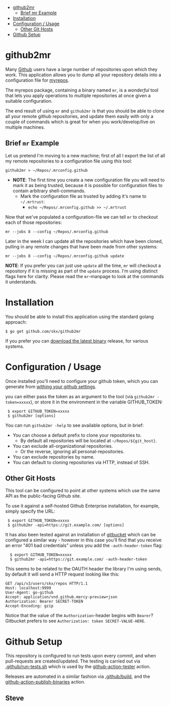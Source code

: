 
* [github2mr](#github2mr)
  * [Brief mr Example](#brief-mr-example)
* [Installation](#installation)
* [Configuration / Usage](#configuration--usage)
  * [Other Git Hosts](#other-git-hosts)
* [Github Setup](#github-setup)




# github2mr

Many [Github](https://github.com/) users have a large number of repositories upon which they work.  This application allows you to dump all your repository details into a configuration file for [myrepos](https://myrepos.branchable.com/).

The myrepos package, containing a binary named `mr`, is a _wonderful_ tool that lets you apply operations to multiple repositories at once given a suitable configuration.

The end result of using `mr` and `github2mr` is that you should be able to clone all your remote github repositories, and update them easily with only a couple of commands which is great for when you work/develop/live on multiple machines.


## Brief `mr` Example

Let us pretend I'm moving to a new machine; first of all I export the list of all my remote repositories to a configuration file using _this_ tool:

    github2mr > ~/Repos/.mrconfig.github

* **NOTE**: The first time you create a new configuration file you will need to mark it as being trusted, because it is possible for configuration files to contain arbitrary shell-commands.
  * Mark the configuration file as trusted by adding it's name to `~/.mrtrust`:
      * `echo ~/Repos/.mrconfig.github >> ~/.mrtrust`

Now that we've populated a configuration-file we can tell `mr` to checkout each of those repositories:

    mr --jobs 8 --config ~/Repos/.mrconfig.github

Later in the week I can update all the repositories which have been cloned, pulling in any remote changes that have been made from other systems:

    mr --jobs 8 --config ~/Repos/.mrconfig.github update

**NOTE**: If you prefer you can just use `update` all the time, `mr` will checkout a repository if it is missing as part of the `update` process.  I'm using distinct flags here for clarity.  Please read the `mr`-manpage to look at the commands it understands.


# Installation

You should be able to install this application using the standard golang approach:

    $ go get github.com/skx/github2mr

If you prefer you can [download the latest binary](http://github.com/skx/github2mr/releases) release, for various systems.




# Configuration / Usage

Once installed you'll need to configure your github token, which you can generate from [withing your github settings](https://github.com/settings/tokens).

you can either pass the token as an argument to the tool (via `github2mr -token=xxxxx`), or store it in the environment in the variable GITHUB_TOKEN:

     $ export GITHUB_TOKEN=xxxxx
     $ github2mr [options]

You can run `github2mr -help` to see available options, but in brief:

* You can choose a default prefix to clone your repositories to.
  * By default all repositories will be located at `~/Repos/${git_host}`.
* You can exclude all-organizational repositories.
  * Or the reverse, ignoring all personal-repositories.
* You can exclude repositories by name.
* You can default to cloning repositories via HTTP, instead of SSH.


## Other Git Hosts

This tool can be configured to point at other systems which use the same
API as the public-facing Github site.

To use it against a self-hosted Github Enterprise installation, for example,
simply specify the URL:

     $ export GITHUB_TOKEN=xxxxx
     $ github2mr -api=https://git.example.com/ [options]

It has also been tested against an installation of [gitbucket](https://github.com/gitbucket/gitbucket) which can be configured a similar way - however in this case you'll find that you receive an error "401 bad credentials" unless you add the `-auth-header-token` flag:

      $ export GITHUB_TOKEN=xxxxx
      $ github2mr -api=https://git.example.com/ -auth-header-token

This seems to be related to the OAUTH header the library I'm using sends, by default it will send a HTTP request looking like this:

```
GET /api/v3/users/skx/repos HTTP/1.1
Host: localhost:9999
User-Agent: go-github
Accept: application/vnd.github.mercy-preview+json
Authorization: Bearer SECRET-TOKEN
Accept-Encoding: gzip
```

Notice that the value of the `Authorization`-header begins with `Bearer`?  Gitbucket prefers to see `Authorization: token SECRET-VALUE-HERE`.




# Github Setup

This repository is configured to run tests upon every commit, and when
pull-requests are created/updated.  The testing is carried out via
[.github/run-tests.sh](.github/run-tests.sh) which is used by the
[github-action-tester](https://github.com/skx/github-action-tester) action.

Releases are automated in a similar fashion via [.github/build](.github/build),
and the [github-action-publish-binaries](https://github.com/skx/github-action-publish-binaries) action.


Steve
--
